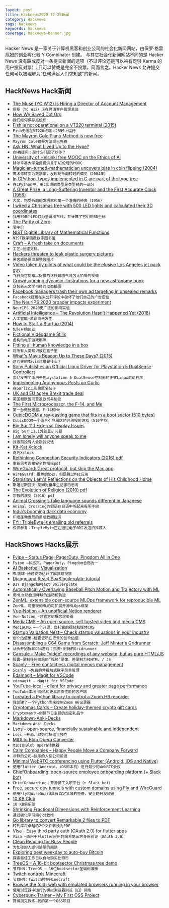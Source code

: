 ```yaml
---
layout: post
title: Hacknews2020-12-25新闻
category: Hacknews
tags: hacknews
keywords: hacknews
coverage: hacknews-banner.jpg
---
```


Hacker News 是一家关于计算机黑客和创业公司的社会化新闻网站，由保罗·格雷厄姆的创业孵化器 Y Combinator 创建。
与其它社会化新闻网站不同的是 Hacker News 没有踩或反对一条提交新闻的选项（不过评论还是可以被有足够 Karma 的用户投反对票）；只可以赞或是完全不投票。简而言之，Hacker News 允许提交任何可以被理解为“任何满足人们求知欲”的新闻。

## HackNews Hack新闻


- [The Muse (YC W12) Is Hiring a Director of Account Management](https://www.themuse.com/jobs/themuse/director-account-management)
- `缪斯（YC W12）正在聘请客户管理总监`
- [How We Saved Dot Org](https://www.eff.org/deeplinks/2020/12/how-we-saved-org-2020-review)
- `我们如何保存点组织`
- [Fish is not operational on a VT220 terminal (2015)](https://github.com/fish-shell/fish-shell/issues/2559)
- `Fish无法在VT220终端＃2559上运行`
- [The Mayron Cole Piano Method is now free](https://www.freepianomethod.com/)
- `Mayron Cole钢琴方法现已免费`
- [Ask HN: What Lived Up to the Hype?](item?id=25525457)
- `向HN提问：是什么引起了炒作？`
- [University of Helsinki free MOOC on the Ethics of AI](https://ethics-of-ai.mooc.fi/)
- `赫尔辛基大学免费提供关于AI伦理的MOOC`
- [Magician-turned-mathematician uncovers bias in coin flipping (2004)](https://news.stanford.edu/pr/2004/diaconis-69.html)
- `魔术师转变为数学家，发现硬币翻转时的偏见（2004年）`
- [In CPython, types implemented in C are part of the type tree](https://utcc.utoronto.ca/~cks/space/blog/python/CPythonCTypesHaveTree)
- `在CPython中，用C实现的类型是类型树的一部分`
- [A Great Prize, a Long-Suffering Inventor and the First Accurate Clock (1956)](https://www.google.com/books/edition/The_World_of_Mathematics/se5iE4DMPioC?hl=en&gbpv=1&dq=%22long-suffering%22+lloyd+brown&pg=PA778&printsec=frontcover)
- `大奖，饱受折磨的发明家和第一个准确的钟表（1956）`
- [I wired a Christmas tree with 500 LED lights and calculated their 3D coordinates](https://www.youtube.com/watch?v=TvlpIojusBE)
- `我用500个LED灯为圣诞树布线，并计算了它们的3D坐标`
- [The Parity of Zero](https://www.solipsys.co.uk/new/TheParityOfZero.html?tl23hn)
- `零平价`
- [NIST Digital Library of Mathematical Functions](https://dlmf.nist.gov/)
- `NIST数学函数数字图书馆`
- [Craft – A fresh take on documents](https://www.craft.do/)
- `工艺–创建文档。`
- [Hackers threaten to leak plastic surgery pictures](https://www.bbc.co.uk/news/technology-55439190)
- `黑客威胁要泄漏整容图片`
- [Video taken by pilots of what could be the elusive Los Angeles jet pack guy](https://www.thedrive.com/the-war-zone/38403/video-taken-by-pilots-of-what-could-be-the-elusive-los-angeles-jet-pack-guy-emerges)
- `飞行员可能难以捉摸的洛杉矶喷气背包人拍摄的视频`
- [Crowdsourcing dynamic illustrations for a new astronomy book](https://observablehq.com/@jsomers/we-need-more-tiny-knowledge-projects-heres-one)
- `众包新天文学书籍的动态插图`
- [Facebook managers trash their own ad targeting in unsealed remarks](https://theintercept.com/2020/12/24/facebook-ad-targeting-small-business/)
- `Facebook经理在未公开评论中破坏了他们自己的广告定位`
- [The NeurIPS 2020 broader impacts experiment](https://statmodeling.stat.columbia.edu/2020/12/21/the-neurips-2020-broader-impacts-experiment/)
- `NeurIPS 2020更广泛的影响实验`
- [Artificial Intelligence – The Revolution Hasn’t Happened Yet (2018)](https://medium.com/@mijordan3/artificial-intelligence-the-revolution-hasnt-happened-yet-5e1d5812e1e7)
- `人工智能–革命尚未发生`
- [How to Start a Startup (2014)](https://startupclass.samaltman.com/)
- `如何开始创业`
- [Fictional Videogame Stills](https://www.suzannetreister.net/Ampages/Amenu.html)
- `虚构的电子游戏剧照`
- [Fitting all human knowledge in a box](https://monadical.com/posts/knowledge-in-box.html)
- `将所有人类知识放在盒子里`
- [What's Mavis Beacon Up to These Days? (2015)](https://www.vice.com/en_us/article/kwx5a9/whats-mavis-beacon-up-to-these-days-nothing-shes-fake-926)
- `这几天的Mavis灯塔是什么？ `
- [Sony Publishes an Official Linux Driver for Playstation 5 DualSense Controllers](https://www.phoronix.com/scan.php?page=news_item&px=Sony-HID-PlayStation-PS5)
- `索尼发布了适用于Playstation 5 DualSense控制器的正式Linux驱动程序`
- [Implementing Anonymous Posts on Gurlic](https://gurlic.com/root/implementing-anonymous-posts-on-gurlic)
- `在Gurlic上实施匿名帖子`
- [UK and EU agree Brexit trade deal](https://www.theguardian.com/politics/2020/dec/24/uk-eu-agree-brexit-trade-deal-agreement)
- `英国和欧盟同意退欧贸易协议`
- [The First Microprocessor, the F-14, and Me](https://www.wired.com/story/secret-history-of-the-first-microprocessor-f-14/)
- `第一台微处理器，F-14和Me`
- [CubicDOOM a ray-casting game that fits in a boot sector (510 bytes)](https://github.com/nanochess/cubicDoom)
- `CubicDOOM一个适合引导扇区的光线投射游戏（510字节）`
- [Big Sur 11.1 External Display Issues](https://discussions.apple.com/thread/252174979)
- `Big Sur 11.1外部显示问题`
- [I am lonely will anyone speak to me](https://en.wikipedia.org/wiki/I_am_lonely_will_anyone_speak_to_me)
- `我很孤独有人会跟我说话`
- [Kit-Kat Xclock](https://github.com/BarkyTheDog/catclock)
- `奇巧Xclock`
- [Rethinking Connection Security Indicators (2016) pdf](https://www.usenix.org/system/files/conference/soups2016/soups2016-paper-porter-felt.pdf)
- `重新思考连接安全性指标pdf`
- [WireGuard: Great protocol, but skip the Mac app](https://rachelbythebay.com/w/2020/12/24/wg/)
- `WireGuard：很棒的协议，但是跳过Mac应用`
- [Stanisław Lem's Reflections on the Objects of His Childhood Home](https://thereader.mitpress.mit.edu/stanislaw-lems-reflections-childhood/)
- `斯坦尼斯瓦夫·莱姆对童年生活家的思考`
- [The Evolution of Religion (2010) pdf](https://www2.psych.ubc.ca/~henrich/pdfs/BIOT_a_00018.pdf)
- `宗教的演变（2010）pdf`
- [Animal Crossing’s fake language sounds different in Japanese](https://www.polygon.com/videos/2020/3/22/21188355/animal-crossing-new-horizons-language-video)
- `Animal Crossing的假语在日语中听起来有所不同`
- [India’s booming dark data economy](https://restofworld.org/2020/all-the-data-fit-to-sell/)
- `印度蓬勃发展的黑暗数据经济`
- [FYI: TripleByte is emailing old referrals](item?id=25533487)
- `仅供参考：TripleByte正在通过电子邮件发送旧推荐人`


## HackShows Hacks展示

- [ Fyipe – Status Page, PagerDuty, Pingdom All in One](https://fyipe.com/)
- `Fyipe –状态页，PagerDuty，Pingdom合而为一`
- [ AI Basketball Visualization](https://github.com/chonyy/AI-basketball-analysis)
- `ML篮球–通过姿势估计了解篮球投篮`
- [ Django and React SaaS boilerplate tutorial](https://github.com/saasitive/django-react-boilerplate)
- `DIY Django和React Boilerplate`
- [ Automatically Overlaying Baseball Pitch Motion and Trajectory with ML](https://github.com/chonyy/ML-auto-baseball-pitching-overlay)
- `用ML自动叠加棒球的运动和轨迹`
- [ ZenML, extensible open-source MLOps framework for reproducible ML](https://github.com/maiot-io/zenml)
- `ZenML，可重现的ML的可扩展开源MLOps框架`
- [ Vue-Notion – An unofficial Notion renderer](https://github.com/janniks/vue-notion)
- `Vue-Notion –非官方的概念渲染器`
- [ MediaCMS – An open source, self hosted video and media CMS](item?id=25507204)
- `MediaCMS –一个开源，自托管的视频和媒体CMS`
- [ Startup Valuation Nest – Check startup valuations in your industry](https://unicorn-nest.com/valuation/)
- `创业估值巢–检查您所在行业的创业估值`
- [ Disassembling a C64 Game from Scratch: Jeff Minter's Gridrunner](https://github.com/mwenge/gridrunner)
- `从头开始拆卸C64游戏：杰夫·明特的Gridrunner`
- [ Capsule – Make “video” recordings of any website, but as pure HTML/JS](https://capsule.click/)
- `胶囊–录制任何网站的“视频”录像，但录制为纯HTML / JS`
- [ Scanly – Free contactless digital menus management](https://scanly.app)
- `Scanly –免费的非接触式数字菜单管理`
- [ Edamagit – Magit for VSCode](https://github.com/kahole/edamagit)
- `edamagit – Magit for VSCode`
- [ YouTube-local - client for privacy and greater page performance](https://github.com/user234683/youtube-local)
- `YouTube本地-隐私和更高网页性能的客户端`
- [ I created a Python library to control a Zoom H6 recorder](https://github.com/mattogodoy/h6)
- `我创建了一个Python库来控制Zoom H6记录器`
- [ Cryptomas Cards – Create holiday-themed crypto gift cards](https://merrycryptomas.com/)
- `Cryptomas卡–创建节日主题的加密礼品卡`
- [ Markdown-Anki-Decks](https://github.com/lukesmurray/markdown-anki-decks)
- `Markdown-Anki-Decks`
- [ Lsos – open-source, financially sustainable and independent](https://lsos.org/)
- `Lsos –开源，财务可持续且独立`
- [ MIDI to Blob Opera Converter](https://github.com/OverlappingElvis/blob-opera-midi)
- `MIDI到Blob Opera转换器`
- [ Calm Companies – Happy People Move a Company Forward](https://wearecalmcompanies.com)
- `冷静的公司–快乐的人使公司前进`
- [ Minimal WebRTC conferencing using Flutter (Android, iOS and Native)](https://github.com/pion/example-webrtc-applications/tree/master/sfu-ws)
- `使用Flutter（Android，iOS和本机）进行最少的WebRTC会议`
- [ ChiefOnboarding: open-source employee onboarding platform (+ Slack bot)](item?id=25517767)
- `ChiefOnboarding：开源员工入职平台（+ Slack bot）`
- [ Free, secure dev tunnels with custom domains using Fly and WireGuard](https://github.com/LukeLambert/fly-dev-tunnel)
- `使用Fly和WireGuard具有自定义域的免费，安全的开发隧道`
- [ 10 KB Club](https://10kbclub.com/)
- `10 KB俱乐部`
- [ Shrinking Fractional Dimensions with Reinforcement Learning](https://github.com/sgillen/fractal_rl)
- `通过强化学习缩小分数维`
- [ Go library to convert Remarkable 2 files to PDF](https://github.com/poundifdef/go-remarkable2pdf)
- `转到库将卓越的2个文件转换为PDF`
- [ Visa – Easy third party auth (OAuth 2.0) for flutter apps](https://github.com/e-oj/visa)
- `Visa –适用于Flutter应用的简易第三方身份验证（OAuth 2.0）`
- [ Clean Reading for Busy People](https://pipecontent.com/)
- `为忙碌的人提供清晰的阅读`
- [ Exploring best weekday to auto-buy Bitcoin](https://github.com/berkserbet/bitcoin-autobuy-weekday-comparison/blob/main/comparison.ipynb)
- `探索最佳工作日以自动购买比特币`
- [ TreeOS – A 16-bit bootsector Christmas tree demo](https://github.com/cfallin/treeos)
- `节目HN：TreeOS – 16位bootsector圣诞树演示`
- [ Twitch controls Minecraft](https://github.com/braydo25/TwitchControlsMinecraft)
- `节目HN：Twitch控制Minecraft`
- [ Browse the (old) web with emulated browsers running in your browser](https://oldweb.today/)
- `使用浏览器中运行的模拟浏览器浏览（旧）网络`
- [ Cyberpunk Trainer – My First OSS Project](item?id=25532366)
- `赛博朋克教练–我的第一个OSS项目`

